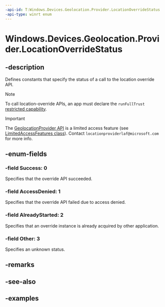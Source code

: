 ```yaml
---
-api-id: T:Windows.Devices.Geolocation.Provider.LocationOverrideStatus
-api-type: winrt enum
---
```


# Windows.Devices.Geolocation.Provider.LocationOverrideStatus

<!--
public enum LocationOverrideStatus
-->

## -description

Defines constants that specify the status of a call to the location override API.

> [!NOTE]
> To call location-override APIs, an app must declare the `runFullTrust` [restricted capability](/windows/uwp/packaging/app-capability-declarations#custom-capabilities).

> [!IMPORTANT]
> The [GeolocationProvider API](windows_devices_geolocation_provider.md) is a limited access feature (see [LimitedAccessFeatures class](/uwp/api/windows.applicationmodel.limitedaccessfeatures)). Contact `locationproviderlaf@microsoft.com` for more info.

## -enum-fields

### -field Success: 0

Specifies that the override API succeeded.

### -field AccessDenied: 1

Specifies that the override API failed due to access denied.

### -field AlreadyStarted: 2

Specifies that an override instance is already acquired by other application.

### -field Other: 3

Specifies an unknown status.

## -remarks

## -see-also

## -examples
